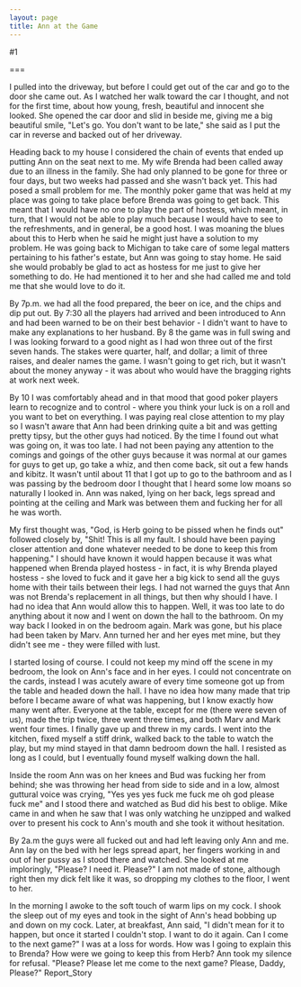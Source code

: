 ```yaml
---
layout: page
title: Ann at the Game
---
```

#1 

===

I pulled into the driveway, but before I could get out of the car and go to the door she came out. As I watched her walk toward the car I thought, and not for the first time, about how young, fresh, beautiful and innocent she looked. She opened the car door and slid in beside me, giving me a big beautiful smile, "Let's go. You don't want to be late," she said as I put the car in reverse and backed out of her driveway. 

Heading back to my house I considered the chain of events that ended up putting Ann on the seat next to me. My wife Brenda had been called away due to an illness in the family. She had only planned to be gone for three or four days, but two weeks had passed and she wasn't back yet. This had posed a small problem for me. The monthly poker game that was held at my place was going to take place before Brenda was going to get back. This meant that I would have no one to play the part of hostess, which meant, in turn, that I would not be able to play much because I would have to see to the refreshments, and in general, be a good host. I was moaning the blues about this to Herb when he said he might just have a solution to my problem. He was going back to Michigan to take care of some legal matters pertaining to his father's estate, but Ann was going to stay home. He said she would probably be glad to act as hostess for me just to give her something to do. He had mentioned it to her and she had called me and told me that she would love to do it. 

By 7p.m. we had all the food prepared, the beer on ice, and the chips and dip put out. By 7:30 all the players had arrived and been introduced to Ann and had been warned to be on their best behavior - I didn't want to have to make any explanations to her husband. By 8 the game was in full swing and I was looking forward to a good night as I had won three out of the first seven hands. The stakes were quarter, half, and dollar; a limit of three raises, and dealer names the game. I wasn't going to get rich, but it wasn't about the money anyway - it was about who would have the bragging rights at work next week. 

By 10 I was comfortably ahead and in that mood that good poker players learn to recognize and to control - where you think your luck is on a roll and you want to bet on everything. I was paying real close attention to my play so I wasn't aware that Ann had been drinking quite a bit and was getting pretty tipsy, but the other guys had noticed. By the time I found out what was going on, it was too late. I had not been paying any attention to the comings and goings of the other guys because it was normal at our games for guys to get up, go take a whiz, and then come back, sit out a few hands and kibitz. It wasn't until about 11 that I got up to go to the bathroom and as I was passing by the bedroom door I thought that I heard some low moans so naturally I looked in. Ann was naked, lying on her back, legs spread and pointing at the ceiling and Mark was between them and fucking her for all he was worth. 

My first thought was, "God, is Herb going to be pissed when he finds out" followed closely by, "Shit! This is all my fault. I should have been paying closer attention and done whatever needed to be done to keep this from happening." I should have known it would happen because it was what happened when Brenda played hostess - in fact, it is why Brenda played hostess - she loved to fuck and it gave her a big kick to send all the guys home with their tails between their legs. I had not warned the guys that Ann was not Brenda's replacement in all things, but then why should I have. I had no idea that Ann would allow this to happen. Well, it was too late to do anything about it now and I went on down the hall to the bathroom. On my way back I looked in on the bedroom again. Mark was gone, but his place had been taken by Marv. Ann turned her and her eyes met mine, but they didn't see me - they were filled with lust. 

I started losing of course. I could not keep my mind off the scene in my bedroom, the look on Ann's face and in her eyes. I could not concentrate on the cards, instead I was acutely aware of every time someone got up from the table and headed down the hall. I have no idea how many made that trip before I became aware of what was happening, but I know exactly how many went after. Everyone at the table, except for me (there were seven of us), made the trip twice, three went three times, and both Marv and Mark went four times. I finally gave up and threw in my cards. I went into the kitchen, fixed myself a stiff drink, walked back to the table to watch the play, but my mind stayed in that damn bedroom down the hall. I resisted as long as I could, but I eventually found myself walking down the hall. 

Inside the room Ann was on her knees and Bud was fucking her from behind; she was throwing her head from side to side and in a low, almost guttural voice was crying, "Yes yes yes fuck me fuck me oh god please fuck me" and I stood there and watched as Bud did his best to oblige. Mike came in and when he saw that I was only watching he unzipped and walked over to present his cock to Ann's mouth and she took it without hesitation. 

By 2a.m the guys were all fucked out and had left leaving only Ann and me. Ann lay on the bed with her legs spread apart, her fingers working in and out of her pussy as I stood there and watched. She looked at me imploringly, "Please? I need it. Please?" I am not made of stone, although right then my dick felt like it was, so dropping my clothes to the floor, I went to her. 

In the morning I awoke to the soft touch of warm lips on my cock. I shook the sleep out of my eyes and took in the sight of Ann's head bobbing up and down on my cock. Later, at breakfast, Ann said, "I didn't mean for it to happen, but once it started I couldn't stop. I want to do it again. Can I come to the next game?" I was at a loss for words. How was I going to explain this to Brenda? How were we going to keep this from Herb? Ann took my silence for refusal. "Please? Please let me come to the next game? Please, Daddy, Please?" Report_Story 
